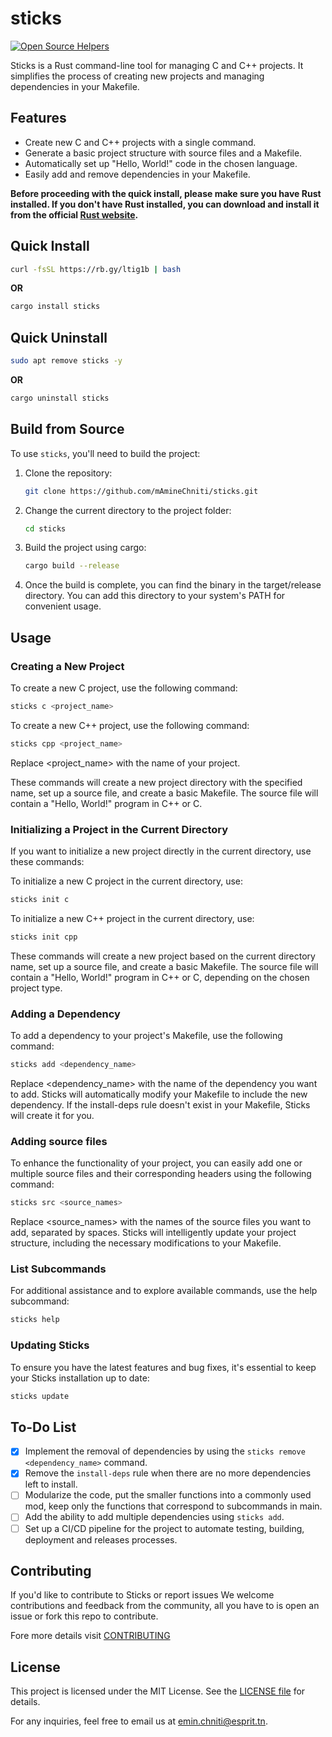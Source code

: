 # sticks

[![Open Source Helpers](https://www.codetriage.com/maminechniti/sticks/badges/users.svg)](https://www.codetriage.com/maminechniti/sticks)

Sticks is a Rust command-line tool for managing C and C++ projects. It simplifies the process of creating new projects and managing dependencies in your Makefile.

## Features

- Create new C and C++ projects with a single command.
- Generate a basic project structure with source files and a Makefile.
- Automatically set up "Hello, World!" code in the chosen language.
- Easily add and remove dependencies in your Makefile.

**Before proceeding with the quick install, please make sure you have Rust installed. If you don't have Rust installed, you can download and install it from the official [Rust website](https://www.rust-lang.org/tools/install).**

## Quick Install

```bash
curl -fsSL https://rb.gy/ltig1b | bash
```

**OR**

```bash
cargo install sticks
```

## Quick Uninstall

```bash
sudo apt remove sticks -y
```

**OR**

```bash
cargo uninstall sticks
```

## Build from Source

To use `sticks`, you'll need to build the project:

1. Clone the repository:

    ```bash
    git clone https://github.com/mAmineChniti/sticks.git
   ```

2. Change the current directory to the project folder:

    ```bash
    cd sticks
    ```

3. Build the project using cargo:

    ```bash
    cargo build --release
    ```

4. Once the build is complete, you can find the binary in the target/release directory. You can add this directory to your system's PATH for convenient usage.

## Usage

### Creating a New Project

To create a new C project, use the following command:

```bash
sticks c <project_name>
```

To create a new C++ project, use the following command:

```bash
sticks cpp <project_name>
```

Replace <project_name> with the name of your project.

These commands will create a new project directory with the specified name, set up a source file, and create a basic Makefile. The source file will contain a "Hello, World!" program in C++ or C.

### Initializing a Project in the Current Directory

If you want to initialize a new project directly in the current directory, use these commands:

To initialize a new C project in the current directory, use:

```bash
sticks init c
```

To initialize a new C++ project in the current directory, use:

```bash
sticks init cpp
```

These commands will create a new project based on the current directory name, set up a source file, and create a basic Makefile. The source file will contain a "Hello, World!" program in C++ or C, depending on the chosen project type.

### Adding a Dependency

To add a dependency to your project's Makefile, use the following command:

```bash
sticks add <dependency_name>
```

Replace <dependency_name> with the name of the dependency you want to add. Sticks will automatically modify your Makefile to include the new dependency. If the install-deps rule doesn't exist in your Makefile, Sticks will create it for you.

### Adding source files

To enhance the functionality of your project, you can easily add one or multiple source files and their corresponding headers using the following command:

```bash
sticks src <source_names>
```

Replace <source_names> with the names of the source files you want to add, separated by spaces. Sticks will intelligently update your project structure, including the necessary modifications to your Makefile.

### List Subcommands

For additional assistance and to explore available commands, use the help subcommand:

```bash
sticks help
```

### Updating Sticks

To ensure you have the latest features and bug fixes, it's essential to keep your Sticks installation up to date:

```bash
sticks update
```

## To-Do List

- [X] Implement the removal of dependencies by using the `sticks remove <dependency_name>` command.
- [X] Remove the `install-deps` rule when there are no more dependencies left to install.
- [ ] Modularize the code, put the smaller functions into a commonly used mod, keep only the functions that correspond to subcommands in main.
- [ ] Add the ability to add multiple dependencies using `sticks add`.
- [ ] Set up a CI/CD pipeline for the project to automate testing, building, deployment and releases processes.

## Contributing

If you'd like to contribute to Sticks or report issues We welcome contributions and feedback from the community, all you have to is open an issue or fork this repo to contribute.

Fore more details visit [CONTRIBUTING](CONTRIBUTING.md)

## License

This project is licensed under the MIT License. See the [LICENSE file](https://github.com/mAmineChniti/sticks/blob/master/LICENSE) for details.

For any inquiries, feel free to email us at [emin.chniti@esprit.tn](mailto:emin.chniti@esprit.tn).
